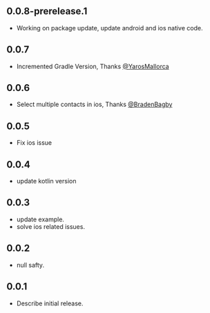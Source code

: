## 0.0.8-prerelease.1
* Working on package update, update android and ios native code.

## 0.0.7
* Incremented Gradle Version, Thanks [@YarosMallorca](https://github.com/jayeshpansheriya/flutter_native_contact_picker/pull/14)

## 0.0.6
* Select multiple contacts in ios, Thanks [@BradenBagby](https://github.com/jayeshpansheriya/flutter_native_contact_picker/pull/10)

## 0.0.5
* Fix ios issue

## 0.0.4
* update kotlin version

## 0.0.3
* update example.
* solve ios related issues.

## 0.0.2
* null safty.

## 0.0.1
* Describe initial release.